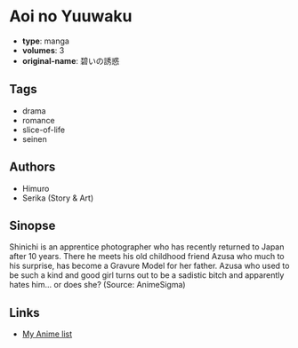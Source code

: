 # Aoi no Yuuwaku

-   **type**: manga
-   **volumes**: 3
-   **original-name**: 碧いの誘惑

## Tags

-   drama
-   romance
-   slice-of-life
-   seinen

## Authors

-   Himuro
-   Serika (Story & Art)

## Sinopse

Shinichi is an apprentice photographer who has recently returned to Japan after 10 years. There he meets his old childhood friend Azusa who much to his surprise, has become a Gravure Model for her father. Azusa who used to be such a kind and good girl turns out to be a sadistic bitch and apparently hates him... or does she?
(Source: AnimeSigma)

## Links

-   [My Anime list](https://myanimelist.net/manga/12745/Aoi_no_Yuuwaku)
